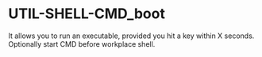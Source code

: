 UTIL-SHELL-CMD_boot
===================

It allows you to run an executable, provided you hit a key within X seconds. Optionally start CMD before workplace shell.
